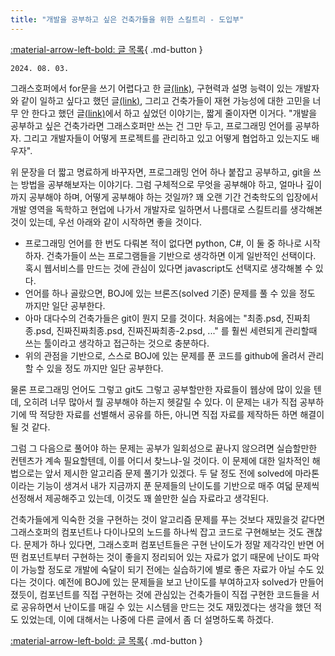 ```yaml
---
title: "개발을 공부하고 싶은 건축가들을 위한 스킬트리 - 도입부"
---
```


[:material-arrow-left-bold: 글 목록](../index.md){ .md-button }

`2024. 08. 03.`

그래스호퍼에서 for문을 쓰기 어렵다고 한 글[(link)](./0727.md), 구현력과 설명 능력이 있는 개발자와 같이 일하고 싶다고 했던 글[(link)](./0729.md), 그리고 건축가들이 재현 가능성에 대한 고민을 너무 안 한다고 했던 글[(link)](./0731.md)에서 하고 싶었던 이야기는, 짧게 줄이자면 이거다. "개발을 공부하고 싶은 건축가라면 그래스호퍼만 쓰는 건 그만 두고, 프로그래밍 언어를 공부하자. 그리고 개발자들이 어떻게 프로젝트를 관리하고 있고 어떻게 협업하고 있는지도 배우자".

위 문장을 더 짧고 명료하게 바꾸자면, 프로그래밍 언어 하나 붙잡고 공부하고, git을 쓰는 방법을 공부해보자는 이야기다. 그럼 구체적으로 무엇을 공부해야 하고, 얼마나 깊이까지 공부해야 하며, 어떻게 공부해야 하는 것일까? 꽤 오랜 기간 건축학도의 입장에서 개발 영역을 독학하고 현업에 나가서 개발자로 일하면서 나름대로 스킬트리를 생각해본 것이 있는데, 우선 아래와 같이 시작하면 좋을 것이다.

- 프로그래밍 언어를 한 번도 다뤄본 적이 없다면 python, C#, 이 둘 중 하나로 시작하자. 건축가들이 쓰는 프로그램들을 기반으로 생각하면 이게 일반적인 선택이다. 혹시 웹서비스를 만드는 것에 관심이 있다면 javascript도 선택지로 생각해볼 수 있다.
- 언어를 하나 골랐으면, BOJ에 있는 브론즈(solved 기준) 문제를 풀 수 있을 정도 까지만 일단 공부한다.
- 아마 대다수의 건축가들은 git이 뭔지 모를 것이다. 처음에는 "최종.psd, 진짜최종.psd, 진짜진짜최종.psd, 진짜진짜최종-2.psd, ..." 를 훨씬 세련되게 관리할때 쓰는 툴이라고 생각하고 접근하는 것으로 충분하다.
- 위의 관점을 기반으로, 스스로 BOJ에 있는 문제를 푼 코드를 github에 올려서 관리할 수 있을 정도 까지만 일단 공부한다.

물론 프로그래밍 언어도 그렇고 git도 그렇고 공부할만한 자료들이 웹상에 많이 있을 텐데, 오히려 너무 많아서 뭘 공부해야 하는지 헷갈릴 수 있다. 이 문제는 내가 직접 공부하기에 딱 적당한 자료를 선별해서 공유를 하든, 아니면 직접 자료를 제작하든 하면 해결이 될 것 같다. 

그럼 그 다음으로 풀어야 하는 문제는 공부가 일회성으로 끝나지 않으려면 실습할만한 컨텐츠가 계속 필요할텐데, 이를 어디서 찾느냐-일 것이다. 이 문제에 대한 일차적인 해법으로는 앞서 제시한 알고리즘 문제 풀기가 있겠다. 두 달 정도 전에 solved에 마라톤이라는 기능이 생겨서 내가 지금까지 푼 문제들의 난이도를 기반으로 매주 여덟 문제씩 선정해서 제공해주고 있는데, 이것도 꽤 쓸만한 실습 자료라고 생각된다.

건축가들에게 익숙한 것을 구현하는 것이 알고리즘 문제를 푸는 것보다 재밌을것 같다면 그래스호퍼의 컴포넌트나 다이나모의 노드를 하나씩 잡고 코드로 구현해보는 것도 괜찮다. 문제가 하나 있다면, 그래스호퍼 컴포넌트들은 구현 난이도가 정말 제각각인 반면 어떤 컴포넌트부터 구현하는 것이 좋을지 정리되어 있는 자료가 없기 때문에 난이도 파악이 가능할 정도로 개발에 숙달이 되기 전에는 실습하기에 별로 좋은 자료가 아닐 수도 있다는 것이다. 예전에 BOJ에 있는 문제들을 보고 난이도를 부여하고자 solved가 만들어졌듯이, 컴포넌트를 직접 구현하는 것에 관심있는 건축가들이 직접 구현한 코드들을 서로 공유하면서 난이도를 매길 수 있는 시스템을 만드는 것도 재밌겠다는 생각을 했던 적도 있었는데, 이에 대해서는 나중에 다른 글에서 좀 더 설명하도록 하겠다.

[:material-arrow-left-bold: 글 목록](../index.md){ .md-button }